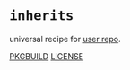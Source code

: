 # `inherits`

universal recipe for [user repo](../themartiancompany/ur).

[PKGBUILD](PKGBUILD)
[LICENSE](COPYING)
